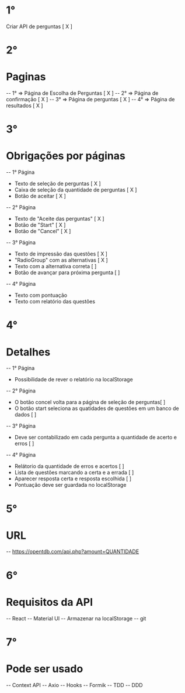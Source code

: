 # 1°

Criar API de perguntas [ X ]

# 2°

# Paginas

-- 1° => Página de Escolha de Perguntas [ X ]
-- 2° => Página de confirmação [ X ]
-- 3° => Página de perguntas [ X ]
-- 4° => Página de resultados [ X ]

# 3°

# Obrigações por páginas

-- 1° Página

- Texto de seleção de perguntas [ X ]
- Caixa de seleção da quantidade de perguntas [ X ]
- Botão de aceitar [ X ]

-- 2° Página

- Texto de "Aceite das perguntas" [ X ]
- Botão de "Start" [ X ]
- Botão de "Cancel" [ X ]

-- 3° Página

- Texto de impressão das questões [ X ]
- "RadioGroup" com as alternativas [ X ]
- Texto com a alternativa correta [ ]
- Botão de avançar para próxima pergunta [ ]

-- 4° Página

- Texto com pontuação
- Texto com relatório das questões

# 4°

# Detalhes

-- 1° Página

- Possibilidade de rever o relatório na localStorage

-- 2° Página

- O botão concel volta para a página de seleção de perguntas[ ]
- O botão start seleciona as quatidades de questões em um banco de dados [ ]

-- 3° Página

- Deve ser contabilizado em cada pergunta a quantidade de acerto e erros [ ]

-- 4° Página

- Relátorio da quantidade de erros e acertos [ ]
- Lista de questões marcando a certa e a errada [ ]
- Aparecer resposta certa e resposta escolhida [ ]
- Pontuação deve ser guardada no localStorage

# 5°

# URL

-- https://opentdb.com/api.php?amount=QUANTIDADE

# 6°

# Requisitos da API

-- React
-- Material UI
-- Armazenar na localStorage
-- git

# 7°

# Pode ser usado

-- Context API
-- Axio
-- Hooks
-- Formik
-- TDD
-- DDD
